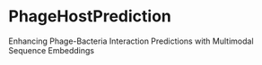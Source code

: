 # PhageHostPrediction
Enhancing Phage-Bacteria Interaction Predictions with Multimodal Sequence Embeddings
